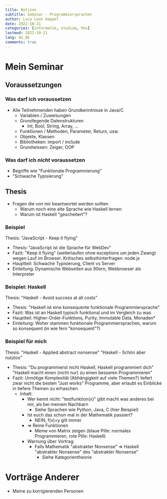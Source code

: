```yaml
---
title: Notizen
subtitle: Seminar - Programmiersprachen
author: Luca Leon Happel
date: 2022-10-21
categories: [informatik, studium, hhu]
lastmod: 2022-10-21
lang: de_DE
comments: true
---
```


# Mein Seminar

## Voraussetzungen

### Was darf ich voraussetzen
  - Alle Teilnehmenden haben Grundkenntnisse in Java/C
    - Variablen / Zuweisungen
    - Grundlegende Datenstrukturen
      - Int, Bool, String, Array, ...
    - Funktionen / Methoden, Parameter, Return, usw.
    - Objekte, Klassen
    - Bibliotheken: import / include
    - Grundwissen: Zeiger, OOP

### Was darf ich _nicht_ voraussetzen
  - Begriffe wie "Funktionale Programmierung"
  - "Schwache Typisierung"

## Thesis

- Fragen die von mir beantwortet werden sollten
  - Warum noch eine alte Sprache wie Haskell lernen
  - Warum ist Haskell "gescheitert"?

### Beispiel

Thesis: "JavaScript - Keep it flying"
- Thesis: "JavaScript ist die Sprache für WebDev"
- Fazit: "Keep it flying" (weiterlaufen ohne exceptions um jeden Zwang)
  wegen Lauf im Browser. Kritisches selbsthinterfragen: node.js
- Hauptteil: Schwache Typisierung, Client vs Server
- Einleitung: Dynamische Webseiten aus 90ern, Webbrowser als Interpreter

### Beispiel: Haskell

Thesis: "Haskell - Avoid success at all costs"
- Thesis: "Haskell ist eine konsequente funktionale Programmiersprache"
- Fazit: Was ist an Haskell typisch funktional und im Vergleich zu was
- Hauptteil: Higher-Order-Funktions, Purity, Immutable Data, Monaden*
- Einleitung: Woher stammen funktionale Programmiersprachen,
  warum so konsequent (in wie fern "konsequent"?)

### Beispiel für mich

Thesis: "Haskell - Applied abstract nonsense"
        "Haskell - Schön aber nutzlos"
- Thesis: "Du programmierst nicht Haskell, Haskell programmiert dich"
          "Haskell macht einen (nicht nur) zu einen besseren Programmieren"
- Fazit: Unnötige Komplexität (Abhängigkeit auf viele Themen?) liefert
         zwar nicht die besten "Just works" Programme, aber erlaubt es
         Einblicke in tiefere Themen zu erhaschen.
  - Inhalt:
    - Wer kennt nicht: "testfunktion(x)" gibt macht was anderes bei mir, als bei meinem Nachbarn
      - Siehe Sprachen wie Python, Java, C (hier Beispiel)
    - Ist euch das schon mal in der Mathematik passiert?
      - NEIN, f(x)=y gilt immer
    - => Reine Funktionen
      - Meme von Matrix zeigen (blaue Pille: normales Programmieren, rote Pille: Haskell)
    - Warnung über Vortrag:
      - Falls Mathematik "abstrakter Nonsense" => Haskell "abstrakter Nonsense" des "abstrakter Nonsense" 
        - Siehe Kategorientheorie

# Vorträge Anderer

- Meine zu korrigierenden Personen
  <!-- TODO: Personen hier eintragen, die ich korrigieren muss --> 

